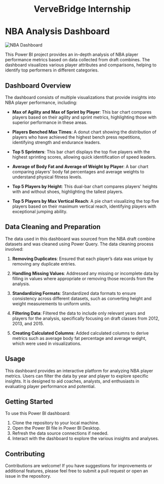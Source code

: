 <h1 align = 'center'> VerveBridge Internship 
</h1>

# NBA Analysis Dashboard

![NBA Dashboard](![NBA_DASHBOARD_SCREENSHOT](https://github.com/user-attachments/assets/5801b33f-4b13-4cfe-bcdb-5391975eaaa4)
)

This Power BI project provides an in-depth analysis of NBA player performance metrics based on data collected from draft combines. The dashboard visualizes various player attributes and comparisons, helping to identify top performers in different categories.

## Dashboard Overview

The dashboard consists of multiple visualizations that provide insights into NBA player performance, including:

- **Max of Agility and Max of Sprint by Player**: This bar chart compares players based on their agility and sprint metrics, highlighting those with superior performance in these areas.

- **Players Benched Max Times**: A donut chart showing the distribution of players who have achieved the highest bench press repetitions, identifying strength and endurance leaders.

- **Top 5 Sprinters**: This bar chart displays the top five players with the highest sprinting scores, allowing quick identification of speed leaders.

- **Average of Body Fat and Average of Weight by Player**: A bar chart comparing players' body fat percentages and average weights to understand physical fitness levels.

- **Top 5 Players by Height**: This dual-bar chart compares players' heights with and without shoes, highlighting the tallest players.

- **Top 5 Players by Max Vertical Reach**: A pie chart visualizing the top five players based on their maximum vertical reach, identifying players with exceptional jumping ability.

## Data Cleaning and Preparation

The data used in this dashboard was sourced from the NBA draft combine datasets and was cleaned using Power Query. The data cleaning process involved:

1. **Removing Duplicates**: Ensured that each player’s data was unique by removing any duplicate entries.

2. **Handling Missing Values**: Addressed any missing or incomplete data by filling in values where appropriate or removing those records from the analysis.

3. **Standardizing Formats**: Standardized data formats to ensure consistency across different datasets, such as converting height and weight measurements to uniform units.

4. **Filtering Data**: Filtered the data to include only relevant years and players for the analysis, specifically focusing on draft classes from 2012, 2013, and 2015.

5. **Creating Calculated Columns**: Added calculated columns to derive metrics such as average body fat percentage and average weight, which were used in visualizations.

## Usage

This dashboard provides an interactive platform for analyzing NBA player metrics. Users can filter the data by year and player to explore specific insights. It is designed to aid coaches, analysts, and enthusiasts in evaluating player performance and potential.

## Getting Started

To use this Power BI dashboard:

1. Clone the repository to your local machine.
2. Open the Power BI file in Power BI Desktop.
3. Refresh the data source connections if needed.
4. Interact with the dashboard to explore the various insights and analyses.

## Contributing

Contributions are welcome! If you have suggestions for improvements or additional features, please feel free to submit a pull request or open an issue in the repository.

